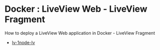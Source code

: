 # Docker : LiveView Web - LiveView Fragment

How to deploy a LiveView Web application in Docker - LiveView Fragment

* [lv-1node-lv](src/site/markdown/index.md) 
